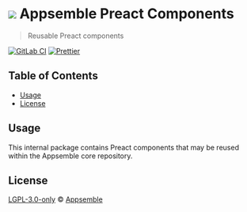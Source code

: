 # ![](https://gitlab.com/appsemble/appsemble/-/raw/0.23.0/config/assets/logo.svg) Appsemble Preact Components

> Reusable Preact components

[![GitLab CI](https://gitlab.com/appsemble/appsemble/badges/0.23.0/pipeline.svg)](https://gitlab.com/appsemble/appsemble/-/releases/0.23.0)
[![Prettier](https://img.shields.io/badge/code_style-prettier-ff69b4.svg)](https://prettier.io)

## Table of Contents

- [Usage](#usage)
- [License](#license)

## Usage

This internal package contains Preact components that may be reused within the Appsemble core
repository.

## License

[LGPL-3.0-only](https://gitlab.com/appsemble/appsemble/-/blob/0.23.0/LICENSE.md) ©
[Appsemble](https://appsemble.com)
